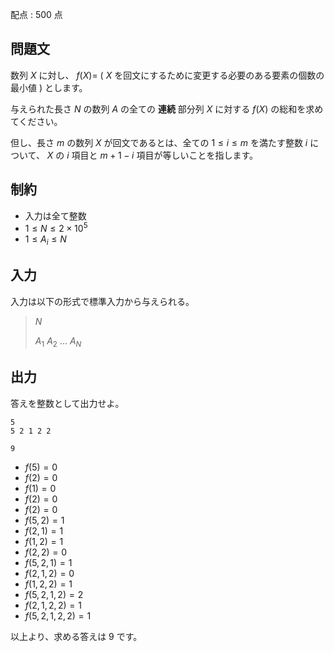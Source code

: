 配点 : $500$ 点

## 問題文

数列 $X$ に対し、 $f(X) =$ ( $X$ を回文にするために変更する必要のある要素の個数の最小値 ) とします。

与えられた長さ $N$ の数列 $A$ の全ての **連続** 部分列 $X$ に対する $f(X)$ の総和を求めてください。

但し、長さ $m$ の数列 $X$ が回文であるとは、全ての $1 \le i \le m$ を満たす整数 $i$ について、 $X$ の $i$ 項目と $m+1-i$ 項目が等しいことを指します。

## 制約

- 入力は全て整数
- $1 \le N \le 2 \times 10^5$
- $1 \le A_i \le N$

## 入力

入力は以下の形式で標準入力から与えられる。

> $N$
> 
> $A_1$ $A_2$ $\dots$ $A_N$

## 出力

答えを整数として出力せよ。

```input1
5
5 2 1 2 2
```

```output1
9
```

- $f(5) = 0$
- $f(2) = 0$
- $f(1) = 0$
- $f(2) = 0$
- $f(2) = 0$
- $f(5,2) = 1$
- $f(2,1) = 1$
- $f(1,2) = 1$
- $f(2,2) = 0$
- $f(5,2,1) = 1$
- $f(2,1,2) = 0$
- $f(1,2,2) = 1$
- $f(5,2,1,2) = 2$
- $f(2,1,2,2) = 1$
- $f(5,2,1,2,2) = 1$

以上より、求める答えは $9$ です。